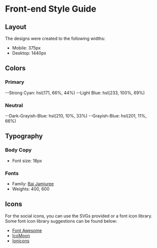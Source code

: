 # Front-end Style Guide

## Layout

The designs were created to the following widths:

- Mobile: 375px
- Desktop: 1440px

## Colors

### Primary

--Strong Cyan: hsl(171, 66%, 44%)
--Light Blue: hsl(233, 100%, 69%)

### Neutral

--Dark-Grayish-Blue: hsl(210, 10%, 33%)
--Grayish-Blue: hsl(201, 11%, 66%)

## Typography

### Body Copy

- Font size: 18px

### Fonts

- Family: [Bai Jamjuree](https://fonts.google.com/specimen/Bai+Jamjuree)
- Weights: 400, 600

## Icons

For the social icons, you can use the SVGs provided or a font icon library. Some font icon library suggestions can be found below:

- [Font Awesome](https://fontawesome.com)
- [IcoMoon](https://icomoon.io)
- [Ionicons](https://ionicons.com)